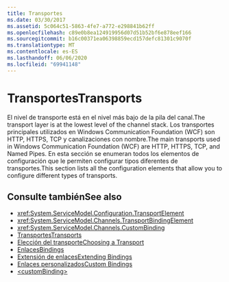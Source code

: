 ```yaml
---
title: Transportes
ms.date: 03/30/2017
ms.assetid: 5c064c51-5863-4fe7-a772-e298841b62ff
ms.openlocfilehash: c89e0b8ea124919956d07d51b52bf6e878eef166
ms.sourcegitcommit: b16c00371ea06398859ecd157defc81301c9070f
ms.translationtype: MT
ms.contentlocale: es-ES
ms.lasthandoff: 06/06/2020
ms.locfileid: "69941148"
---
```

# <a name="transports"></a><span data-ttu-id="3a404-102">Transportes</span><span class="sxs-lookup"><span data-stu-id="3a404-102">Transports</span></span>
<span data-ttu-id="3a404-103">El nivel de transporte está en el nivel más bajo de la pila del canal.</span><span class="sxs-lookup"><span data-stu-id="3a404-103">The transport layer is at the lowest level of the channel stack.</span></span> <span data-ttu-id="3a404-104">Los transportes principales utilizados en Windows Communication Foundation (WCF) son HTTP, HTTPS, TCP y canalizaciones con nombre.</span><span class="sxs-lookup"><span data-stu-id="3a404-104">The main transports used in Windows Communication Foundation (WCF) are HTTP, HTTPS, TCP, and Named Pipes.</span></span> <span data-ttu-id="3a404-105">En esta sección se enumeran todos los elementos de configuración que le permiten configurar tipos diferentes de transportes.</span><span class="sxs-lookup"><span data-stu-id="3a404-105">This section lists all the configuration elements that allow you to configure different types of transports.</span></span>  
  
## <a name="see-also"></a><span data-ttu-id="3a404-106">Consulte también</span><span class="sxs-lookup"><span data-stu-id="3a404-106">See also</span></span>

- <xref:System.ServiceModel.Configuration.TransportElement>
- <xref:System.ServiceModel.Channels.TransportBindingElement>
- <xref:System.ServiceModel.Channels.CustomBinding>
- [<span data-ttu-id="3a404-107">Transportes</span><span class="sxs-lookup"><span data-stu-id="3a404-107">Transports</span></span>](../../../wcf/feature-details/transports.md)
- [<span data-ttu-id="3a404-108">Elección del transporte</span><span class="sxs-lookup"><span data-stu-id="3a404-108">Choosing a Transport</span></span>](../../../wcf/feature-details/choosing-a-transport.md)
- [<span data-ttu-id="3a404-109">Enlaces</span><span class="sxs-lookup"><span data-stu-id="3a404-109">Bindings</span></span>](../../../wcf/bindings.md)
- [<span data-ttu-id="3a404-110">Extensión de enlaces</span><span class="sxs-lookup"><span data-stu-id="3a404-110">Extending Bindings</span></span>](../../../wcf/extending/extending-bindings.md)
- [<span data-ttu-id="3a404-111">Enlaces personalizados</span><span class="sxs-lookup"><span data-stu-id="3a404-111">Custom Bindings</span></span>](../../../wcf/extending/custom-bindings.md)
- [\<customBinding>](custombinding.md)
